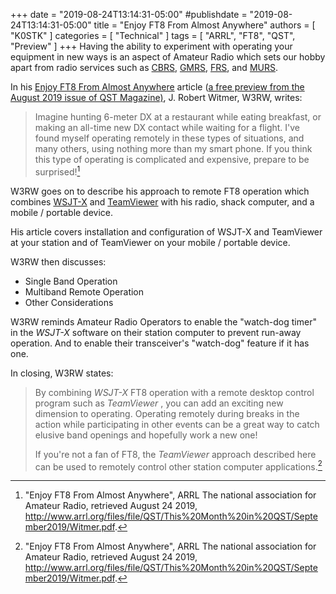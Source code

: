 +++
date = "2019-08-24T13:14:31-05:00"
#publishdate = "2019-08-24T13:14:31-05:00"
title = "Enjoy FT8 From Almost Anywhere"
authors = [ "K0STK" ]
categories = [ "Technical" ]
tags = [ "ARRL", "FT8", "QST", "Preview" ]
+++
Having the ability to experiment with operating your equipment in new
ways is an aspect of Amateur Radio which sets our hobby apart from
radio services such as
[CBRS](https://www.fcc.gov/wireless/bureau-divisions/mobility-division/citizens-band-radio-service-cbrs),
[GMRS](https://www.fcc.gov/general-mobile-radio-service-gmrs),
[FRS](https://www.fcc.gov/wireless/bureau-divisions/mobility-division/family-radio-service-frs),
and [MURS](https://www.fcc.gov/wireless/bureau-divisions/mobility-division/multi-use-radio-service-murs).

In his 
[Enjoy FT8 From Almost Anywhere](http://www.arrl.org/files/file/QST/This%20Month%20in%20QST/September2019/Witmer.pdf)
article ([a free preview from the August 2019 issue of QST Magazine)](http://www.arrl.org/this-month-in-qst),
J. Robert Witmer, W3RW, writes:

>Imagine hunting 6-meter DX at a restaurant while eating breakfast, or
>making an all-time new DX contact while waiting for a flight. I've
>found myself operating remotely in these types of situations, and many
>others, using nothing more than my smart phone. If you think this type
>of operating is complicated and expensive, prepare to be surprised![^1]

<!--more-->

W3RW goes on to describe his approach to remote FT8 operation which
combines [WSJT-X](https://physics.princeton.edu/pulsar/k1jt/wsjtx.html)
and [TeamViewer](www.teamviewer.com/en-us/) with his radio, shack
computer, and a mobile / portable device.

His article covers installation and configuration of WSJT-X and
TeamViewer at your station and of TeamViewer on your mobile / portable
device. 

W3RW then discusses:

* Single Band Operation
* Multiband Remote Operation
* Other Considerations

W3RW reminds Amateur Radio Operators to enable the "watch-dog timer"
in the *WSJT-X* software on their station computer to prevent run-away
operation. And to enable their transceiver's "watch-dog" feature if it
has one.

In closing, W3RW states:

>By combining *WSJT-X* FT8 operation with a remote desktop control
>program such as *TeamViewer* , you can add an exciting new dimension
>to operating. Operating remotely during breaks in the action while
>participating in other events can be a great way to catch elusive band
>openings and hopefully work a new one!
>
>If you're not a fan of FT8, the *TeamViewer* approach described
>here can be used to remotely control other station computer
>applications.[^1]

[^1]: "Enjoy FT8 From Almost Anywhere", ARRL The national association for Amateur Radio, retrieved August 24 2019, http://www.arrl.org/files/file/QST/This%20Month%20in%20QST/September2019/Witmer.pdf.
